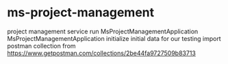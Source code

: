 # ms-project-management
project management service
run MsProjectManagementApplication
MsProjectManagementApplication initialize initial data for our testing 
import postman collection from https://www.getpostman.com/collections/2be44fa9727509b83713

